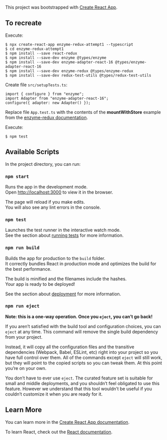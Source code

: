 This project was bootstrapped with [Create React App](https://github.com/facebook/create-react-app).

## To recreate

Execute:

    $ npx create-react-app enzyme-redux-attempt1 --typescript
    $ cd enzyme-redux-attempt1
    $ npm install --save react-redux
    $ npm install --save-dev enzyme @types/enzyme
    $ npm install --save-dev enzyme-adapter-react-16 @types/enzyme-adapter-react-16
    $ npm install --save-dev enzyme-redux @types/enzyme-redux
    $ npm install --save-dev redux-test-utils @types/redux-test-utils

Create file `src/setupTests.ts`:

    import { configure } from "enzyme";
    import Adapter from "enzyme-adapter-react-16";
    configure({ adapter: new Adapter() });

Replace file `App.test.ts` with the contents of the __mountWithStore__ example from the
[enzyme-redux documentation](https://github.com/knegusen/enzyme-redux).

Execute:

    $ npm test

## Available Scripts

In the project directory, you can run:

### `npm start`

Runs the app in the development mode.<br>
Open [http://localhost:3000](http://localhost:3000) to view it in the browser.

The page will reload if you make edits.<br>
You will also see any lint errors in the console.

### `npm test`

Launches the test runner in the interactive watch mode.<br>
See the section about [running tests](https://facebook.github.io/create-react-app/docs/running-tests) for more information.

### `npm run build`

Builds the app for production to the `build` folder.<br>
It correctly bundles React in production mode and optimizes the build for the best performance.

The build is minified and the filenames include the hashes.<br>
Your app is ready to be deployed!

See the section about [deployment](https://facebook.github.io/create-react-app/docs/deployment) for more information.

### `npm run eject`

**Note: this is a one-way operation. Once you `eject`, you can’t go back!**

If you aren’t satisfied with the build tool and configuration choices, you can `eject` at any time. This command will remove the single build dependency from your project.

Instead, it will copy all the configuration files and the transitive dependencies (Webpack, Babel, ESLint, etc) right into your project so you have full control over them. All of the commands except `eject` will still work, but they will point to the copied scripts so you can tweak them. At this point you’re on your own.

You don’t have to ever use `eject`. The curated feature set is suitable for small and middle deployments, and you shouldn’t feel obligated to use this feature. However we understand that this tool wouldn’t be useful if you couldn’t customize it when you are ready for it.

## Learn More

You can learn more in the [Create React App documentation](https://facebook.github.io/create-react-app/docs/getting-started).

To learn React, check out the [React documentation](https://reactjs.org/).
